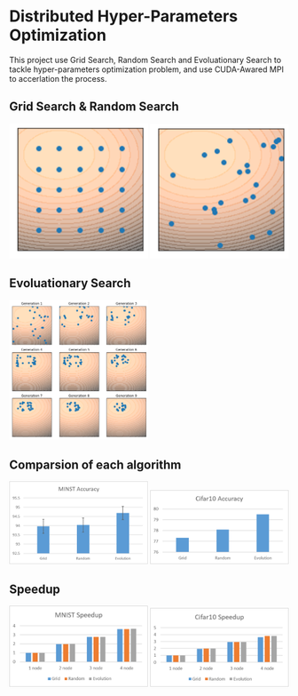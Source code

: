 # Distributed Hyper-Parameters Optimization
This project use Grid Search, Random Search and Evoluationary Search to tackle hyper-parameters optimization problem, and use CUDA-Awared MPI to accerlation the process.

## Grid Search & Random Search 
<img src="https://github.com/aa10402tw/Distributed-Hyper-Parameters-Optimization/blob/master/imgs/grid.png" width=250>  <img 
src="https://github.com/aa10402tw/Distributed-Hyper-Parameters-Optimization/blob/master/imgs/random.png" width=250>

## Evoluationary Search
<img src="https://github.com/aa10402tw/Distributed-Hyper-Parameters-Optimization/blob/master/imgs/evo.png" width=250>

## Comparsion of each algorithm
<img src="https://github.com/aa10402tw/Distributed-Hyper-Parameters-Optimization/blob/master/imgs/mnist_acc.png" width=250> <img 
src="https://github.com/aa10402tw/Distributed-Hyper-Parameters-Optimization/blob/master/imgs/cifar10_acc.png" width=250>

## Speedup
<img src="https://github.com/aa10402tw/Distributed-Hyper-Parameters-Optimization/blob/master/imgs/mnist_speedup.png" width=250> <img 
src="https://github.com/aa10402tw/Distributed-Hyper-Parameters-Optimization/blob/master/imgs/cifar10_speedup.png" width=250>
	
